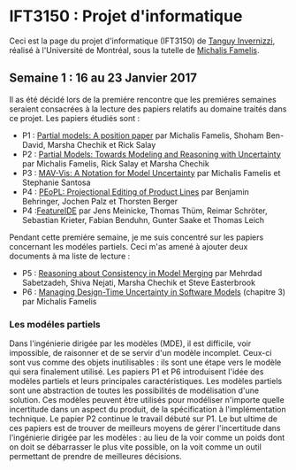 # IFT3150 : Projet d'informatique

Ceci est la page du projet d'informatique (IFT3150) de [Tanguy Invernizzi](https://about.me/tinvernizzi), réalisé à l'Université de Montréal, sous la tutelle de [Michalis Famelis](https://michalis.famelis.info).

## Semaine 1 : 16 au 23 Janvier 2017

Il as été décidé lors de la premiére rencontre que les premiéres semaines seraient consacrées à la lecture des papiers relatifs au domaine traités dans ce projet. Les papiers étudiés sont :
- P1 : [Partial models: A position paper](https://famelis.files.wordpress.com/2009/12/paper.pdf) par Michalis Famelis, Shoham Ben-David, Marsha Chechik et Rick Salay
- P2 : [Partial Models: Towards Modeling and Reasoning with Uncertainty](https://famelis.files.wordpress.com/2009/12/icse121.pdf) par Michalis Famelis, Rick Salay et Marsha Chechik
- P3 : [MAV-Vis: A Notation for Model Uncertainty](https://famelis.files.wordpress.com/2008/06/icsews13mise-id4-p-16167-preprint.pdf) par Michalis Famelis et Stephanie Santosa
- P4 : [PEoPL: Projectional Editing of Product Lines](https://www.htwsaar.de/ingwi/fakultaet/personen/profile/benjamin-behringer/PEOPL_ICSE_2017.pdf) par Benjamin Behringer, Jochen Palz et Thorsten Berger
- P4 :[FeatureIDE](http://wwwiti.cs.uni-magdeburg.de/iti_db/publikationen/ps/auto/MeinickeTS+16.pdf) par Jens Meinicke, Thomas Thüm, Reimar Schröter, Sebastian Krieter, Fabian Benduhn, Gunter Saake et Thomas Leich

Pendant cette premiére semaine, je me suis concentré sur les papiers concernant les modéles partiels. Ceci m'as amené à ajouter deux documents à ma liste de lecture : 
- P5 : [Reasoning about Consistency in Model Merging](http://www.cs.toronto.edu/~chechik/pubs/lwi10.pdf) par Mehrdad Sabetzadeh, Shiva Nejati, Marsha Chechik et Steve Easterbrook 
- P6 : [Managing Design-Time Uncertainty in Software Models](https://famelis.files.wordpress.com/2008/06/famelis_michail_201606_phd_thesis1.pdf) (chapitre 3) par Michalis Famelis 

### Les modéles partiels

Dans l'ingénierie dirigée par les modèles (MDE), il est difficile, voir impossible, de raisonner et de se servir d'un modèle incomplet. Ceux-ci sont vus comme des objets inutilisables : ils sont une étape vers le modèle qui sera finalement utilisé. Les papiers P1 et P6 introduisent l'idée des modèles partiels et leurs principales caractéristiques. Les modèles partiels sont une abstraction de toutes les possibilités de modélisation d'une solution. Ces modèles peuvent être utilisés pour modéliser n'importe quelle incertitude dans un aspect du produit, de la spécification à l'implémentation technique. 
Le papier P2 continue le travail débuté sur P1. Le but ultime de ces papiers est de trouver de meilleurs moyens de gérer l'incertitude dans l'ingénierie dirigée par les modèles : au lieu de la voir comme un poids dont on doit se débarrasser le plus vite possible, on la voit comme un outil permettant de prendre de meilleures décisions.